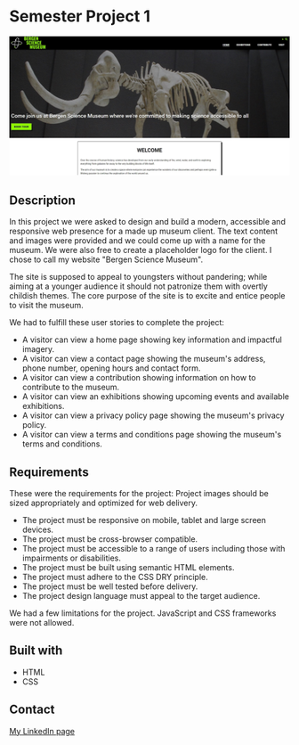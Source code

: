 # Semester Project 1

![image](./images/718f489c907392c79b369246ec7ecda9.jpg)

## Description

In this project we were asked to design and build a modern, accessible and responsive web presence for a made up museum client. The text content and images were provided and we could come up with a name for the museum. We were also free to create a placeholder logo for the client. I chose to call my website "Bergen Science Museum".

The site is supposed to appeal to youngsters without pandering; while aiming at a younger audience it should not patronize them with overtly childish themes. The core purpose of the site is to excite and entice people to visit the museum.

We had to fulfill these user stories to complete the project:

- A visitor can view a home page showing key information and impactful imagery.
- A visitor can view a contact page showing the museum's address, phone number, opening hours and contact form.
- A visitor can view a contribution showing information on how to contribute to the museum.
- A visitor can view an exhibitions showing upcoming events and available exhibitions.
- A visitor can view a privacy policy page showing the museum's privacy policy.
- A visitor can view a terms and conditions page showing the museum's terms and conditions.

## Requirements

These were the requirements for the project:
Project images should be sized appropriately and optimized for web delivery.

- The project must be responsive on mobile, tablet and large screen devices.
- The project must be cross-browser compatible.
- The project must be accessible to a range of users including those with impairments or disabilities.
- The project must be built using semantic HTML elements.
- The project must adhere to the CSS DRY principle.
- The project must be well tested before delivery.
- The project design language must appeal to the target audience.

We had a few limitations for the project. JavaScript and CSS frameworks were not allowed.

## Built with

- HTML
- CSS

## Contact

[My LinkedIn page](https://www.linkedin.com/in/ina-elise-flom-b55433311/)
